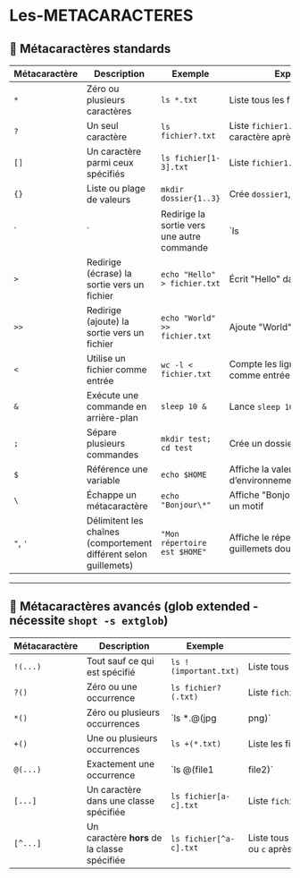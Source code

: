 # Les-METACARACTERES

## 🔹 Métacaractères standards

|Métacaractère|Description|Exemple|Explication de l’exemple|
|---|---|---|---|
|`*`|Zéro ou plusieurs caractères|`ls *.txt`|Liste tous les fichiers se terminant par `.txt`|
|`?`|Un seul caractère|`ls fichier?.txt`|Liste `fichier1.txt`, `fichierA.txt`, etc. (un seul caractère après `fichier`)|
|`[]`|Un caractère parmi ceux spécifiés|`ls fichier[1-3].txt`|Liste `fichier1.txt`, `fichier2.txt`, `fichier3.txt`|
|`{}`|Liste ou plage de valeurs|`mkdir dossier{1..3}`|Crée `dossier1`, `dossier2`, `dossier3`|
|`|`|Redirige la sortie vers une autre commande|`ls|
|`>`|Redirige (écrase) la sortie vers un fichier|`echo "Hello" > fichier.txt`|Écrit "Hello" dans le fichier (en écrasant)|
|`>>`|Redirige (ajoute) la sortie vers un fichier|`echo "World" >> fichier.txt`|Ajoute "World" à la fin du fichier|
|`<`|Utilise un fichier comme entrée|`wc -l < fichier.txt`|Compte les lignes du fichier en le passant comme entrée à `wc`|
|`&`|Exécute une commande en arrière-plan|`sleep 10 &`|Lance `sleep 10` en tâche de fond|
|`;`|Sépare plusieurs commandes|`mkdir test; cd test`|Crée un dossier puis s’y déplace|
|`$`|Référence une variable|`echo $HOME`|Affiche la valeur de la variable d’environnement `HOME`|
|`\`|Échappe un métacaractère|`echo "Bonjour\*"`|Affiche "Bonjour*" sans interpréter `*` comme un motif|
|`"`, `'`|Délimitent les chaînes (comportement différent selon guillemets)|`"Mon répertoire est $HOME"`|Affiche le répertoire personnel avec les guillemets doubles qui conservent `$`|

---

## 🔹 Métacaractères avancés (glob extended - nécessite `shopt -s extglob`)

| Métacaractère | Description                                  | Exemple                | Explication de l’exemple                                                |
| ------------- | -------------------------------------------- | ---------------------- | ----------------------------------------------------------------------- |
| `!(...)`      | Tout sauf ce qui est spécifié                | `ls !(important.txt)`  | Liste tous les fichiers sauf `important.txt`                            |
| `?()`         | Zéro ou une occurrence                       | `ls fichier?(.txt)`    | Liste `fichier` et `fichier.txt`                                        |
| `*()`         | Zéro ou plusieurs occurrences                | `ls *.@(jpg            | png)`                                                                   |
| `+()`         | Une ou plusieurs occurrences                 | `ls +(*.txt)`          | Liste les fichiers `.txt` (au moins un match)                           |
| `@(...)`      | Exactement une occurrence                    | `ls @(file1            | file2)`                                                                 |
| `[...]`       | Un caractère dans une classe spécifiée       | `ls fichier[a-c].txt`  | Liste `fichiera.txt`, `fichierb.txt`, `fichierc.txt`                    |
| `[^...]`      | Un caractère **hors** de la classe spécifiée | `ls fichier[^a-c].txt` | Liste tous les fichiers sauf ceux avec `a`, `b`, ou `c` après `fichier` |






